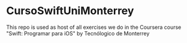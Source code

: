 # CursoSwiftUniMonterrey
This repo is used as host of all exercises we do in the Coursera course "Swift: Programar para iOS" by Tecnólogico de Monterrey 
